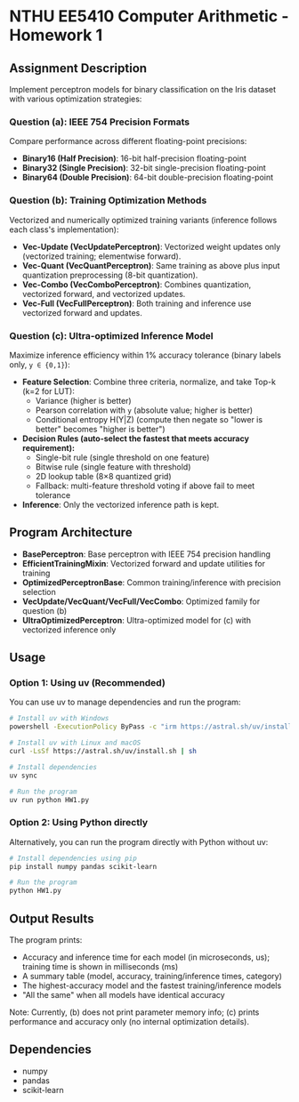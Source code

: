 # NTHU EE5410 Computer Arithmetic - Homework 1

## Assignment Description

Implement perceptron models for binary classification on the Iris dataset with various optimization strategies:

### Question (a): IEEE 754 Precision Formats

Compare performance across different floating-point precisions:

- **Binary16 (Half Precision)**: 16-bit half-precision floating-point
- **Binary32 (Single Precision)**: 32-bit single-precision floating-point
- **Binary64 (Double Precision)**: 64-bit double-precision floating-point

### Question (b): Training Optimization Methods

Vectorized and numerically optimized training variants (inference follows each class's implementation):

- **Vec-Update (VecUpdatePerceptron)**: Vectorized weight updates only (vectorized training; elementwise forward).
- **Vec-Quant (VecQuantPerceptron)**: Same training as above plus input quantization preprocessing (8-bit quantization).
- **Vec-Combo (VecComboPerceptron)**: Combines quantization, vectorized forward, and vectorized updates.
- **Vec-Full (VecFullPerceptron)**: Both training and inference use vectorized forward and updates.

### Question (c): Ultra-optimized Inference Model

Maximize inference efficiency within 1% accuracy tolerance (binary labels only, `y ∈ {0,1}`):

- **Feature Selection**: Combine three criteria, normalize, and take Top-k (k=2 for LUT):
  - Variance (higher is better)
  - Pearson correlation with `y` (absolute value; higher is better)
  - Conditional entropy H(Y|Z) (compute then negate so "lower is better" becomes "higher is better")
- **Decision Rules (auto-select the fastest that meets accuracy requirement):**
  - Single-bit rule (single threshold on one feature)
  - Bitwise rule (single feature with threshold)
  - 2D lookup table (8×8 quantized grid)
  - Fallback: multi-feature threshold voting if above fail to meet tolerance
- **Inference**: Only the vectorized inference path is kept.

## Program Architecture

- **BasePerceptron**: Base perceptron with IEEE 754 precision handling
- **EfficientTrainingMixin**: Vectorized forward and update utilities for training
- **OptimizedPerceptronBase**: Common training/inference with precision selection
- **VecUpdate/VecQuant/VecFull/VecCombo**: Optimized family for question (b)
- **UltraOptimizedPerceptron**: Ultra-optimized model for (c) with vectorized inference only

## Usage

### Option 1: Using uv (Recommended)

You can use uv to manage dependencies and run the program:

```bash
# Install uv with Windows
powershell -ExecutionPolicy ByPass -c "irm https://astral.sh/uv/install.ps1 | iex"

# Install uv with Linux and macOS
curl -LsSf https://astral.sh/uv/install.sh | sh

# Install dependencies
uv sync

# Run the program
uv run python HW1.py
```

### Option 2: Using Python directly

Alternatively, you can run the program directly with Python without uv:

```bash
# Install dependencies using pip
pip install numpy pandas scikit-learn

# Run the program
python HW1.py
```

## Output Results

The program prints:

- Accuracy and inference time for each model (in microseconds, us); training time is shown in milliseconds (ms)
- A summary table (model, accuracy, training/inference times, category)
- The highest-accuracy model and the fastest training/inference models
- "All the same" when all models have identical accuracy

Note: Currently, (b) does not print parameter memory info; (c) prints performance and accuracy only (no internal optimization details).

## Dependencies

- numpy
- pandas
- scikit-learn
